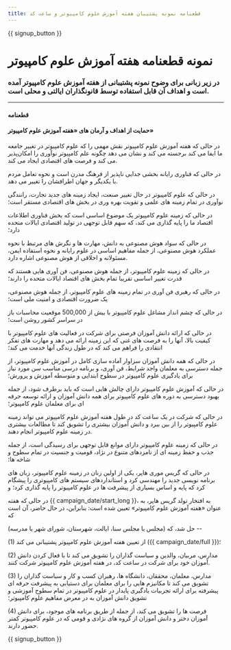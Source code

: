 ```yaml
---
title: قطعنامه نمونه پشتیبان هفته آموزش علوم کامپیوتر و ساعت کد
---
```


{{ signup_button }}

# نمونه قطعنامه هفته آموزش علوم کامپیوتر 

### در زیر زبانی برای وضوح نمونه پشتیبانی از هفته آموزش علوم کامپیوتر آمده است و اهداف آن قابل استفاده توسط قانونگذاران ایالتی و محلی است.

* * *

#### **قطعنامه**  


#### حمایت از اهداف و آرمان های «هفته آموزش علوم کامپیوتر»

در حالی که هفته آموزش علوم کامپیوتر نقش مهمی را که علوم کامپیوتر در تغییر جامعه ما ایفا می کند برجسته می کند و نشان می دهد چگونه علم کامپیوتر نوآوری را امکان‌پذیر می کند و فرصت های اقتصادی ایجاد می کند.

در حالی که فناوری رایانه بخشی جدایی ناپذیر از فرهنگ مدرن است و نحوه تعامل مردم با یکدیگر و جهان اطرافشان را تغییر می دهد.

در حالی که علوم کامپیوتر در حال تغییر صنعت، ایجاد زمینه های جدید تجارت، رانندگی نوآوری در تمام زمینه های علمی و تقویت بهره وری در بخش های اقتصادی مستقر است؛

در حالی که زمینه علوم کامپیوتر یک موضوع اساسی است که بخش فناوری اطلاعات اقتصاد ما را پایه گذاری می کند، که سهم قابل توجهی در تولید اقتصادی ایالات متحده دارد؛

در حالی که سواد هوش مصنوعی به دانش، مهارت ها و نگرش های مرتبط با نحوه عملکرد هوش مصنوعی، از جمله مفاهیم اساسی در علوم رایانه و نحوه استفاده ایمن، مسئولانه و اخلاقی از هوش مصنوعی اشاره دارد.

در حالی که زمینه علوم کامپیوتر، از جمله هوش مصنوعی، فن آوری هایی هستند که قدرت تغییر اساسی تقریبا تمام بخش های اقتصاد ایالات متحده را دارند؛

در حالی که رهبری فن آوری در تمام زمینه های علوم کامپیوتر، از جمله هوش مصنوعی، یک ضرورت اقتصادی و امنیت ملی است؛

در حالی که چشم انداز مشاغل علوم کامپیوتر با بیش از 500,000 موقعیت محاسبات باز در سراسر کشور روشن است؛

در حالی که ارائه دانش آموزان فرصتی برای شرکت در فعالیت های علوم کامپیوتر با کیفیت بالا، آنها را به فرصت های غنی که این زمینه ارائه می دهد و مهارت های تفکر انتقادی را فراهم می کند که در طول زندگی آنها خدمت می کند؛

در حالی که همه دانش آموزان سزاوار آماده سازی کامل در آموزش علوم کامپیوتر، از جمله دسترسی به معلمان واجد شرایط، فن آوری، و برنامه درسی مناسب سن مورد نیاز برای یادگیری علوم کامپیوتر در سطوح ابتدایی و متوسطه آموزش و پرورش؛

در حالی که آموزش علوم کامپیوتر دارای چالش هایی است که باید برطرف شود، از جمله بهبود دسترسی به دوره های علوم کامپیوتر برای همه دانش آموزان و ارائه توسعه حرفه ای برای معلمان علوم کامپیوتر؛

در حالی که شرکت در یک ساعت کد در طول هفته آموزش علوم کامپیوتر می تواند زمینه علوم کامپیوتر را از بین ببرد و دانش آموزان بیشتری را تشویق کند تا مطالعات بیشتری در زمینه علوم کامپیوتر انجام دهند.

در حالی که زمینه علوم کامپیوتر دارای موانع قابل توجهی برای رسیدگی است، از جمله جذب و حفظ زمینه ای از نامزدهای متنوع در نژاد، قومیت و جنسیت در تمام سطوح و شاخه ها؛

در حالی که گریس موری هاپر، یکی از اولین زنان در زمینه علوم کامپیوتر، زبان های برنامه نویسی جدید را مهندسی کرد و استانداردهای سیستم های کامپیوتری را پیشگام کرد که پایه و اساس بسیاری از پیشرفت ها در علوم کامپیوتر را پایه گذاری کرد؛ و

در حالی که هفته {{ campaign_date/start_long }}، به افتخار تولد گریس هاپر، به عنوان «هفته آموزش علوم کامپیوتر» تعیین شده است: بنابراین، در حال حاضر، آن است که <br />

حل شد، که (مجلس یا مجلس سنا، ایالت، شهرستان، شورای شهر یا مدرسه) --

(1) از تعیین هفته آموزش علوم کامپیوتر پشتیبانی می کند ({{ campaign_date/full }})؛

(2) مدارس، مربیان، والدین و سیاست گذاران را تشویق می کند تا با فعال کردن دانش آموزان خود برای شرکت در ساعت کد، در هفته آموزش علوم کامپیوتر شرکت کنند.

(3) مدارس، معلمان، محققان، دانشگاه ها، رهبران کسب و کار و سیاست گذاران را تشویق می کند تا مکانیزم هایی را برای معلمان برای دستیابی به پیشرفت حرفه ای پیشرفته برای ارائه تجربیات یادگیری پایدار در علوم کامپیوتر در تمام سطوح آموزشی و تشویق دانش آموزان به در معرض مفاهیم علوم کامپیوتر؛

(4) فرصت ها را تشویق می کند، از جمله از طریق برنامه های موجود، برای دانش آموزان دختر و دانش آموزان از گروه های نژادی و قومی که در علوم کامپیوتر کمتر حضور دارند.

{{ signup_button }}